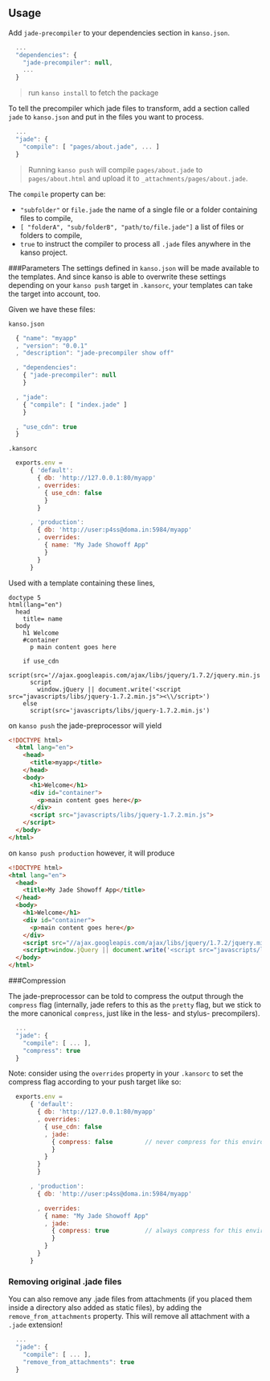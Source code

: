## Usage

Add `jade-precompiler` to your dependencies section in `kanso.json`.

```javascript
  ...
  "dependencies": {
    "jade-precompiler": null,
    ...
  }
```

> run `kanso install` to fetch the package


To tell the precompiler which jade files to transform, add a section called 
`jade` to `kanso.json` and put in the files you want to process.

```javascript
  ...
  "jade": {
    "compile": [ "pages/about.jade", ... ]
  }
```

> Running `kanso push` will compile `pages/about.jade` to
`pages/about.html` and upload it to `_attachments/pages/about.jade`.

The `compile` property can be: 
* `"subfolder"` or `file.jade` the name of a single file or a folder 
containing files to compile,
* `[ "folderA", "sub/folderB", "path/to/file.jade"]` a list of files or 
folders to compile,
* `true` to instruct the compiler to process all `.jade` files anywhere in the 
kanso project.



###Parameters
The settings defined in `kanso.json` will be made available to the templates.
And since kanso is able to overwrite these settings depending on your 
`kanso push` target in `.kansorc`, your templates can take the target into 
account, too.

Given we have these files:

`kanso.json`
```javascript
  { "name": "myapp"
  , "version": "0.0.1"
  , "description": "jade-precompiler show off"

  , "dependencies": 
    { "jade-precompiler": null
    }

  , "jade": 
    { "compile": [ "index.jade" ]
    }

  , "use_cdn": true
  }
```

`.kansorc`
```javascript
  exports.env = 
      { 'default': 
        { db: 'http://127.0.0.1:80/myapp' 
        , overrides:
          { use_cdn: false
          }
        }

      , 'production': 
        { db: 'http://user:p4ss@doma.in:5984/myapp'
        , overrides:
          { name: "My Jade Showoff App"
          }
        }
      }

```

Used with a template containing these lines,

```jade
doctype 5
html(lang="en")
  head
    title= name
  body
    h1 Welcome
    #container
      p main content goes here

    if use_cdn
      script(src='//ajax.googleapis.com/ajax/libs/jquery/1.7.2/jquery.min.js')
      script
        window.jQuery || document.write('<script src="javascripts/libs/jquery-1.7.2.min.js"><\\/script>')
    else
      script(src='javascripts/libs/jquery-1.7.2.min.js')
```

on `kanso push` the jade-preprocessor will yield

```html
<!DOCTYPE html>
  <html lang="en">
    <head>
      <title>myapp</title>
    </head>
    <body>
      <h1>Welcome</h1>
      <div id="container">
        <p>main content goes here</p>
      </div>
      <script src="javascripts/libs/jquery-1.7.2.min.js">
    </script>
  </body>
</html>
```

on `kanso push production` however, it will produce

```html
<!DOCTYPE html>
<html lang="en">
  <head>
    <title>My Jade Showoff App</title>
  </head>
  <body>
    <h1>Welcome</h1>
    <div id="container">
      <p>main content goes here</p>
    </div>
    <script src="//ajax.googleapis.com/ajax/libs/jquery/1.7.2/jquery.min.js"></script>
    <script>window.jQuery || document.write('<script src="javascripts/libs/jquery-1.7.2.min.js"><\\/script>')</script>
  </body>
</html>
```

###Compression

The jade-preprocessor can be told to compress the output through the 
`compress` flag (internally, jade refers to this as the `pretty` flag, but we 
stick to the more canonical `compress`, just like in the less- and stylus-
precompilers).

```javascript
  ...
  "jade": {
    "compile": [ ... ],
    "compress": true
  }
```

Note: consider using the `overrides` property in your `.kansorc` to set the 
compress flag according to your push target like so:

```javascript
  exports.env = 
      { 'default': 
        { db: 'http://127.0.0.1:80/myapp' 
        , overrides: 
          { use_cdn: false
          , jade:
            { compress: false         // never compress for this environment
            }
          }
        }
        }

      , 'production': 
        { db: 'http://user:p4ss@doma.in:5984/myapp'

        , overrides: 
          { name: "My Jade Showoff App"
          , jade:
            { compress: true          // always compress for this environment
            }
          }
        }
      }

```

### Removing original .jade files

You can also remove any .jade files from attachments (if you placed them 
inside a directory also added as static files), by adding the 
`remove_from_attachments` property. This will remove all attachment with a 
`.jade` extension!

```javascript
  ...
  "jade": {
    "compile": [ ... ],
    "remove_from_attachments": true
  }
```

